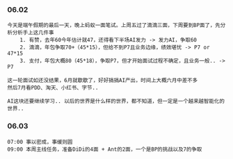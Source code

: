 ### 06.02

	今天是端午假期的最后一天，晚上蚂蚁一面笔试。上周五过了滴滴三面，下周要到BP面了，先分析分析手上这几件事
		1. 有赞，去年60今年估计就47，还得看下半场AI发力 -> 发力AI，争取60
		2. 滴滴，年包争取70+（45*15），但给不到P7且业务边缘，绩效堪忧 -> P7 or 47*15
		3. 支付，年包大概80（45*18），争取P7，但才开始面试过程不确定，且业务一般.. -> P7
	
	这一轮面试如还没结果，6月就歇歇了，好好搞搞AI产出，时间上大概六月中差不多
	然后7月看PDD、淘天、小红书、字节..
	
	AI这块还要继续学习.. 以后的世界是什么样的世界，都不知道，但一定是一个越来越智能化的世界..


### 06.03

	07:00 事以密成，事缓则圆
	09:00 本周主线任务，准备DiDi的4面 + Ant的2面，一个是BP的挑战以及7的争取